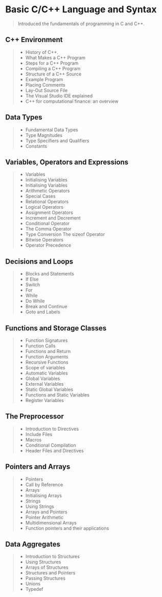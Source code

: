 # Basic C/C++ Language and Syntax

> Introduced the fundamentals of programming in C and C++.

## C++ Environment

> - History of C++.
> - What Makes a C++ Program
> - Steps for a C++ Program
> - Compiling a C++ Program
> - Structure of a C++ Source
> - Example Program
> - Placing Comments
> - Lay-Out Source File
> - The Visual Studio IDE explained
> - C++ for computational finance: an overview

## Data Types

> - Fundamental Data Types
> - Type Magnitudes
> - Type Specifiers and Qualifiers
> - Constants

## Variables, Operators and Expressions

> - Variables
> - Initialising Variables
> - Initialising Variables
> - Arithmetic Operators
> - Special Cases
> - Relational Operators
> - Logical Operators
> - Assignment Operators
> - Increment and Decrement
> - Conditional Operator
> - The Comma Operator
> - Type Conversion The sizeof Operator
> - Bitwise Operators
> - Operator Precedence

## Decisions and Loops

> - Blocks and Statements
> - If Else
> - Switch
> - For
> - While
> - Do While
> - Break and Continue
> - Goto and Labels

## Functions and Storage Classes

> - Function Signatures
> - Function Calls
> - Functions and Return
> - Function Arguments
> - Recursive Functions
> - Scope of variables
> - Automatic Variables
> - Global Variables
> - External Variables
> - Static Global Variables
> - Functions and Static Variables
> - Register Variables

## The Preprocessor

> - Introduction to Directives
> - Include Files
> - Macros
> - Conditional Compilation
> - Header Files and Directives

## Pointers and Arrays

> - Pointers
> - Call by Reference
> - Arrays
> - Initialising Arrays
> - Strings
> - Using Strings
> - Arrays and Pointers
> - Pointer Arithmetic
> - Multidimensional Arrays
> - Function pointers and their applications

## Data Aggregates

> - Introduction to Structures
> - Using Structures
> - Arrays of Structures
> - Structures and Pointers
> - Passing Structures
> - Unions
> - Typedef